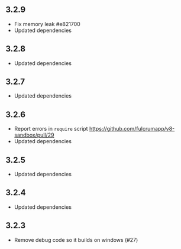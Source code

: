 ## 3.2.9

* Fix memory leak #e821700
* Updated dependencies

## 3.2.8

* Updated dependencies

## 3.2.7

* Updated dependencies

## 3.2.6

* Report errors in `require` script https://github.com/fulcrumapp/v8-sandbox/pull/29
* Updated dependencies

## 3.2.5

* Updated dependencies

## 3.2.4

* Updated dependencies

## 3.2.3

* Remove debug code so it builds on windows (#27)